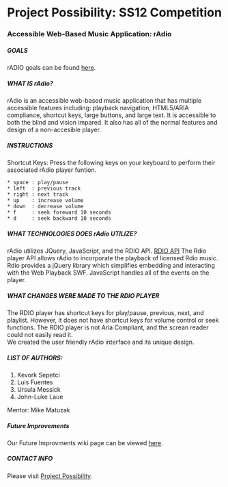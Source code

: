 # Project Possibility: SS12 Competition #
### Accessible Web-Based Music Application: rAdio ###

##### GOALS #####

rADIO goals can be found [here](https://github.com/ProjPossibility/CSUN-AccessibleMusicStreaming/wiki/SS12:-Project-Possibility-rAdio-Goals).

##### WHAT IS rAdio? #####

rAdio is an accessible web-based music application that has multiple accessible features including: playback navigation, HTML5/ARIA compliance, shortcut keys, large buttons, and large text.  It is accessible to both the blind and vision impared.  It also has all of the normal features and design of a non-accesible player.  

##### INSTRUCTIONS #####

Shortcut Keys:
Press the following keys on your keyboard to perform their associated rAdio player funtion.

	* space : play/pause
	* left  : previous track
	* right : next track
	* up    : increase volume
	* down  : decrease volume
	* f     : seek foreward 10 seconds
	* d     : seek backward 10 seconds	

##### WHAT TECHNOLOGIES DOES rAdio UTILIZE? #####

rAdio utilizes JQuery, JavaScript, and the RDIO API. [RDIO API](http://developer.rdio.com/docs/read/Web_Playback_API) The Rdio player API allows rAdio to incorporate the playback of licensed Rdio music.  Rdio provides a jQuery library which simplifies embedding and interacting with the Web Playback SWF. JavaScript handles all of the events on the player.

##### WHAT CHANGES WERE MADE TO THE RDIO PLAYER #####
  
The RDIO player has shortcut keys for play/pause, previous, next, and playlist.  However, it does not have shortcut keys for volume control or seek functions.  The RDIO player is not Aria Compliant, and the screan reader could not easily read it.    
We created the user friendly rAdio interface and its unique design.    

##### LIST OF AUTHORS: #####
  
  1. Kevork Sepetci
  2. Luis Fuentes
  3. Ursula Messick
  4. John-Luke Laue
  
Mentor: Mike Matuzak
 
##### Future Improvements #####

Our Future Improvments wiki page can be viewed [here](https://github.com/ProjPossibility/CSUN-AccessibleMusicStreaming/wiki/SS12:-Project-Possibility-rAdio-Future-Improvements). 
 
 
##### CONTACT INFO #####

Please visit [Project Possibility](http://projectpossibility.org/).
  

  
  
  


